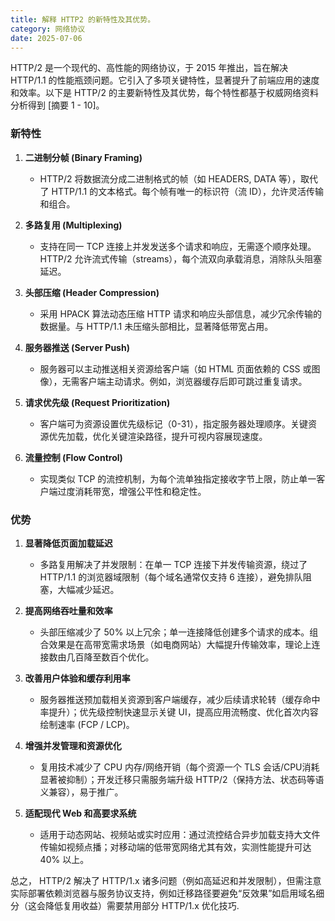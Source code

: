 ```yaml
---
title: 解释 HTTP2 的新特性及其优势。
category: 网络协议
date: 2025-07-06
---
```

HTTP/2 是一个现代的、高性能的网络协议，于 2015 年推出，旨在解决 HTTP/1.1 的性能瓶颈问题。它引入了多项关键特性，显著提升了前端应用的速度和效率。以下是 HTTP/2 的主要新特性及其优势，每个特性都基于权威网络资料分析得到 [摘要 1 - 10]。

### 新特性
1. **二进制分帧 (Binary Framing)**
   - HTTP/2 将数据流分成二进制格式的帧（如 HEADERS, DATA 等），取代了 HTTP/1.1 的文本格式。每个帧有唯一的标识符（流 ID），允许灵活传输和组合。
   
2. **多路复用 (Multiplexing)**
   - 支持在同一 TCP 连接上并发发送多个请求和响应，无需逐个顺序处理。HTTP/2 允许流式传输（streams），每个流双向承载消息，消除队头阻塞延迟。

3. **头部压缩 (Header Compression)**
   - 采用 HPACK 算法动态压缩 HTTP 请求和响应头部信息，减少冗余传输的数据量。与 HTTP/1.1 未压缩头部相比，显著降低带宽占用。

4. **服务器推送 (Server Push)**
   - 服务器可以主动推送相关资源给客户端（如 HTML 页面依赖的 CSS 或图像），无需客户端主动请求。例如，浏览器缓存后即可跳过重复请求。

5. **请求优先级 (Request Prioritization)**
   - 客户端可为资源设置优先级标记（0-31），指定服务器处理顺序。关键资源优先加载，优化关键渲染路径，提升可视内容展现速度。

6. **流量控制 (Flow Control)**
   - 实现类似 TCP 的流控机制，为每个流单独指定接收字节上限，防止单一客户端过度消耗带宽，增强公平性和稳定性。

### 优势
1. **显著降低页面加载延迟**
   - 多路复用解决了并发限制：在单一 TCP 连接下并发传输资源，绕过了 HTTP/1.1 的浏览器域限制（每个域名通常仅支持 6 连接），避免排队阻塞，大幅减少延迟。

2. **提高网络吞吐量和效率**
   - 头部压缩减少了 50% 以上冗余；单一连接降低创建多个请求的成本。组合效果是在高带宽需求场景（如电商网站）大幅提升传输效率，理论上连接数由几百降至数百个优化。

3. **改善用户体验和缓存利用率**
   - 服务器推送预加载相关资源到客户端缓存，减少后续请求轮转（缓存命中率提升）；优先级控制快速显示关键 UI，提高应用流畅度、优化首次内容绘制速率 (FCP / LCP)。

4. **增强并发管理和资源优化**
   - 复用技术减少了 CPU 内存/网络开销（每个资源一个 TLS 会话/CPU消耗显著被抑制）；开发迁移只需服务端升级 HTTP/2（保持方法、状态码等语义兼容），易于推广。

5. **适配现代 Web 和高要求系统**
   - 适用于动态网站、视频站或实时应用：通过流控结合异步加载支持大文件传输如视频点播；对移动端的低带宽网络尤其有效，实测性能提升可达 40% 以上。

总之， HTTP/2 解决了 HTTP/1.x 诸多问题（例如高延迟和并发限制），但需注意实际部署依赖浏览器与服务协议支持，例如迁移路径要避免“反效果”如启用域名细分（这会降低复用收益）需要禁用部分 HTTP/1.x 优化技巧.
